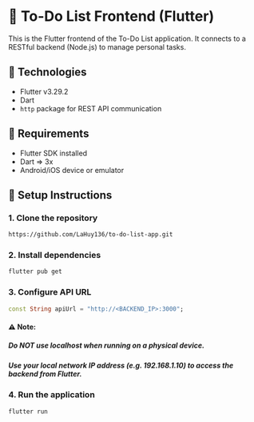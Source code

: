 # 📱 To-Do List Frontend (Flutter)

This is the Flutter frontend of the To-Do List application. It connects to a RESTful backend (Node.js) to manage personal tasks.

## 🧰 Technologies

- Flutter v3.29.2
- Dart
- `http` package for REST API communication

## 🔧 Requirements

- Flutter SDK installed
- Dart => 3x
- Android/iOS device or emulator

## 🚀 Setup Instructions

### 1. Clone the repository

```bash
https://github.com/LaHuy136/to-do-list-app.git
```

### 2. Install dependencies

```bash
flutter pub get
```

### 3. Configure API URL

```dart
const String apiUrl = "http://<BACKEND_IP>:3000";
```

#### ⚠️ Note:

##### Do NOT use localhost when running on a physical device.

##### Use your local network IP address (e.g. 192.168.1.10) to access the backend from Flutter.

### 4. Run the application

```bash
flutter run  
```
